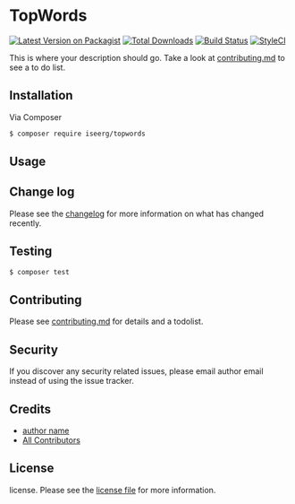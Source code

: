 # TopWords

[![Latest Version on Packagist][ico-version]][link-packagist]
[![Total Downloads][ico-downloads]][link-downloads]
[![Build Status][ico-travis]][link-travis]
[![StyleCI][ico-styleci]][link-styleci]

This is where your description should go. Take a look at [contributing.md](contributing.md) to see a to do list.

## Installation

Via Composer

``` bash
$ composer require iseerg/topwords
```

## Usage

## Change log

Please see the [changelog](changelog.md) for more information on what has changed recently.

## Testing

``` bash
$ composer test
```

## Contributing

Please see [contributing.md](contributing.md) for details and a todolist.

## Security

If you discover any security related issues, please email author email instead of using the issue tracker.

## Credits

- [author name][link-author]
- [All Contributors][link-contributors]

## License

license. Please see the [license file](license.md) for more information.

[ico-version]: https://img.shields.io/packagist/v/iseerg/topwords.svg?style=flat-square
[ico-downloads]: https://img.shields.io/packagist/dt/iseerg/topwords.svg?style=flat-square
[ico-travis]: https://img.shields.io/travis/iseerg/topwords/master.svg?style=flat-square
[ico-styleci]: https://styleci.io/repos/12345678/shield

[link-packagist]: https://packagist.org/packages/iseerg/topwords
[link-downloads]: https://packagist.org/packages/iseerg/topwords
[link-travis]: https://travis-ci.org/iseerg/topwords
[link-styleci]: https://styleci.io/repos/12345678
[link-author]: https://github.com/iseerg
[link-contributors]: ../../contributors
